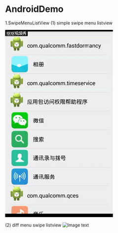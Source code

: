 # AndroidDemo

1.SwipeMenuListView
(1) simple swipe menu listview

![Image text](simple_swipe_menu_lisview.gif)

(2) diff menu swipe listview
![Image text](diff_menu_swip_listview.gif.gif)
